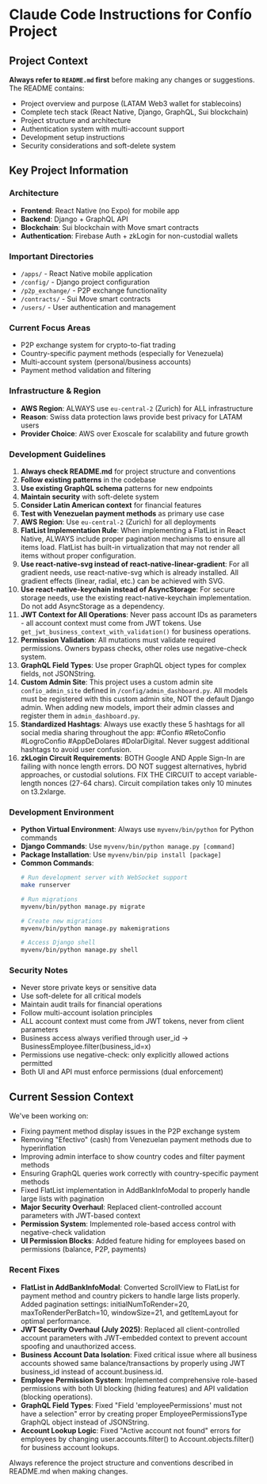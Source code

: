 # Claude Code Instructions for Confío Project

## Project Context

**Always refer to `README.md` first** before making any changes or suggestions. The README contains:

- Project overview and purpose (LATAM Web3 wallet for stablecoins)
- Complete tech stack (React Native, Django, GraphQL, Sui blockchain)
- Project structure and architecture
- Authentication system with multi-account support
- Development setup instructions
- Security considerations and soft-delete system

## Key Project Information

### Architecture
- **Frontend**: React Native (no Expo) for mobile app
- **Backend**: Django + GraphQL API
- **Blockchain**: Sui blockchain with Move smart contracts
- **Authentication**: Firebase Auth + zkLogin for non-custodial wallets

### Important Directories
- `/apps/` - React Native mobile application
- `/config/` - Django project configuration  
- `/p2p_exchange/` - P2P exchange functionality
- `/contracts/` - Sui Move smart contracts
- `/users/` - User authentication and management

### Current Focus Areas
- P2P exchange system for crypto-to-fiat trading
- Country-specific payment methods (especially for Venezuela)
- Multi-account system (personal/business accounts)
- Payment method validation and filtering

### Infrastructure & Region
- **AWS Region**: ALWAYS use `eu-central-2` (Zurich) for ALL infrastructure
- **Reason**: Swiss data protection laws provide best privacy for LATAM users
- **Provider Choice**: AWS over Exoscale for scalability and future growth

### Development Guidelines
1. **Always check README.md** for project structure and conventions
2. **Follow existing patterns** in the codebase
3. **Use existing GraphQL schema** patterns for new endpoints
4. **Maintain security** with soft-delete system
5. **Consider Latin American context** for financial features
6. **Test with Venezuelan payment methods** as primary use case
7. **AWS Region**: Use `eu-central-2` (Zurich) for all deployments
7. **FlatList Implementation Rule**: When implementing a FlatList in React Native, ALWAYS include proper pagination mechanisms to ensure all items load. FlatList has built-in virtualization that may not render all items without proper configuration.
8. **Use react-native-svg instead of react-native-linear-gradient**: For all gradient needs, use react-native-svg which is already installed. All gradient effects (linear, radial, etc.) can be achieved with SVG.
9. **Use react-native-keychain instead of AsyncStorage**: For secure storage needs, use the existing react-native-keychain implementation. Do not add AsyncStorage as a dependency.
10. **JWT Context for All Operations**: Never pass account IDs as parameters - all account context must come from JWT tokens. Use `get_jwt_business_context_with_validation()` for business operations.
11. **Permission Validation**: All mutations must validate required permissions. Owners bypass checks, other roles use negative-check system.
12. **GraphQL Field Types**: Use proper GraphQL object types for complex fields, not JSONString.
13. **Custom Admin Site**: This project uses a custom admin site `confio_admin_site` defined in `/config/admin_dashboard.py`. All models must be registered with this custom admin site, NOT the default Django admin. When adding new models, import their admin classes and register them in `admin_dashboard.py`.
14. **Standardized Hashtags**: Always use exactly these 5 hashtags for all social media sharing throughout the app: #Confio #RetoConfio #LogroConfio #AppDeDolares #DolarDigital. Never suggest additional hashtags to avoid user confusion.
15. **zkLogin Circuit Requirements**: BOTH Google AND Apple Sign-In are failing with nonce length errors. DO NOT suggest alternatives, hybrid approaches, or custodial solutions. FIX THE CIRCUIT to accept variable-length nonces (27-64 chars). Circuit compilation takes only 10 minutes on t3.2xlarge.

### Development Environment
- **Python Virtual Environment**: Always use `myvenv/bin/python` for Python commands
- **Django Commands**: Use `myvenv/bin/python manage.py [command]`
- **Package Installation**: Use `myvenv/bin/pip install [package]`
- **Common Commands**:
  ```bash
  # Run development server with WebSocket support
  make runserver
  
  # Run migrations
  myvenv/bin/python manage.py migrate
  
  # Create new migrations
  myvenv/bin/python manage.py makemigrations
  
  # Access Django shell
  myvenv/bin/python manage.py shell
  ```

### Security Notes
- Never store private keys or sensitive data
- Use soft-delete for all critical models
- Maintain audit trails for financial operations
- Follow multi-account isolation principles
- ALL account context must come from JWT tokens, never from client parameters
- Business access always verified through user_id → BusinessEmployee.filter(business_id=x)
- Permissions use negative-check: only explicitly allowed actions permitted
- Both UI and API must enforce permissions (dual enforcement)

## Current Session Context

We've been working on:
- Fixing payment method display issues in the P2P exchange system
- Removing "Efectivo" (cash) from Venezuelan payment methods due to hyperinflation
- Improving admin interface to show country codes and filter payment methods
- Ensuring GraphQL queries work correctly with country-specific payment methods
- Fixed FlatList implementation in AddBankInfoModal to properly handle large lists with pagination
- **Major Security Overhaul**: Replaced client-controlled account parameters with JWT-based context
- **Permission System**: Implemented role-based access control with negative-check validation
- **UI Permission Blocks**: Added feature hiding for employees based on permissions (balance, P2P, payments)

### Recent Fixes
- **FlatList in AddBankInfoModal**: Converted ScrollView to FlatList for payment method and country pickers to handle large lists properly. Added pagination settings: initialNumToRender=20, maxToRenderPerBatch=10, windowSize=21, and getItemLayout for optimal performance.
- **JWT Security Overhaul (July 2025)**: Replaced all client-controlled account parameters with JWT-embedded context to prevent account spoofing and unauthorized access.
- **Business Account Data Isolation**: Fixed critical issue where all business accounts showed same balance/transactions by properly using JWT business_id instead of account.business.id.
- **Employee Permission System**: Implemented comprehensive role-based permissions with both UI blocking (hiding features) and API validation (blocking operations).
- **GraphQL Field Types**: Fixed "Field 'employeePermissions' must not have a selection" error by creating proper EmployeePermissionsType GraphQL object instead of JSONString.
- **Account Lookup Logic**: Fixed "Active account not found" errors for employees by changing user.accounts.filter() to Account.objects.filter() for business account lookups.

Always reference the project structure and conventions described in README.md when making changes.
